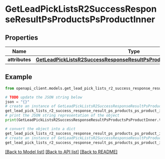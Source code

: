 # GetLeadPickListsR2SuccessResponseResultPsProductsPsProductInner


## Properties

Name | Type | Description | Notes
------------ | ------------- | ------------- | -------------
**attributes** | [**GetLeadPickListsR2SuccessResponseResultPsProductsPsProductInnerAttributes**](GetLeadPickListsR2SuccessResponseResultPsProductsPsProductInnerAttributes.md) |  | [optional] 

## Example

```python
from openapi_client.models.get_lead_pick_lists_r2_success_response_result_ps_products_ps_product_inner import GetLeadPickListsR2SuccessResponseResultPsProductsPsProductInner

# TODO update the JSON string below
json = "{}"
# create an instance of GetLeadPickListsR2SuccessResponseResultPsProductsPsProductInner from a JSON string
get_lead_pick_lists_r2_success_response_result_ps_products_ps_product_inner_instance = GetLeadPickListsR2SuccessResponseResultPsProductsPsProductInner.from_json(json)
# print the JSON string representation of the object
print(GetLeadPickListsR2SuccessResponseResultPsProductsPsProductInner.to_json())

# convert the object into a dict
get_lead_pick_lists_r2_success_response_result_ps_products_ps_product_inner_dict = get_lead_pick_lists_r2_success_response_result_ps_products_ps_product_inner_instance.to_dict()
# create an instance of GetLeadPickListsR2SuccessResponseResultPsProductsPsProductInner from a dict
get_lead_pick_lists_r2_success_response_result_ps_products_ps_product_inner_from_dict = GetLeadPickListsR2SuccessResponseResultPsProductsPsProductInner.from_dict(get_lead_pick_lists_r2_success_response_result_ps_products_ps_product_inner_dict)
```
[[Back to Model list]](../README.md#documentation-for-models) [[Back to API list]](../README.md#documentation-for-api-endpoints) [[Back to README]](../README.md)


